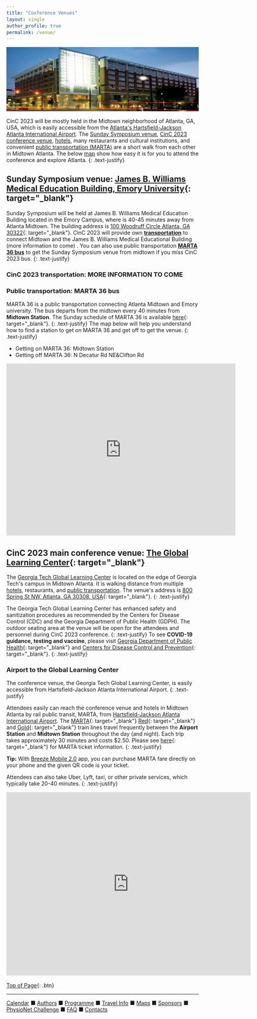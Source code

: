 ```yaml
---
title: "Conference Venues"
layout: single
author_profile: true
permalink: /venue/
---
```

<a name="top"></a>

![Tech Square](/assets/img/venue.jpeg)<br/>


CinC 2023 will be mostly held in the Midtown neighborhood of Atlanta, GA, USA, which is easily accessible from the [Atlanta's Hartsfield-Jackson Atlanta International Airport](../midtown/#airport). The [Sunday Symposium venue](#symposium), [CinC 2023 conference venue](#glc), [hotels](../accommodation), many restaurants and cultural institutions, and convenient [public transportation (MARTA)](#airport) are a short walk from each other in Midtown Atlanta. The below [map](#maps) show how easy it is for you to attend the conference and explore Atlanta.
{: .text-justify}

## <a name="symposium"></a>Sunday Symposium venue: [James B. Williams Medical Education Building, Emory University](https://goo.gl/maps/k21b1gQBTsn33TGa8){: target="_blank"}

Sunday Symposium will be held at James B. Williams Medical Education Building located in the Emory Campus, where is 40-45 minutes away from Atlanta Midtown. The building address is [100 Woodruff Circle Atlanta, GA 30322](https://goo.gl/maps/s3ojFmzesXYqnWjG7){: target="_blank"}. CinC 2023 will provide own **[transportation](#transloc)** to connect Midtown and the James B. Williams Medical Educational Building (more information to come) . You can also use public transportation **[MARTA 36 bus](#36)** to get the Sunday Symposium venue from midtown if you miss CinC 2023 bus. 
{: .text-justify}

### <a name="transloc"></a>CinC 2023 transportation: MORE INFORMATION TO COME
### <a name="36"></a>Public transportation: MARTA 36 bus 
MARTA 36 is a public transportation connecting Atlanta Midtown and Emory university. The bus departs from the midtown every 40 minutes from **Midtown Station**. The Sunday schedule of MARTA 36 is available [here](https://www.itsmarta.com/36.aspx){: target="_blank"}.
{: .text-justify}
The map below will help you understand how to find a station to get on MARTA 36 and get off to get the venue. 
{: .text-justify}
- Getting on MARTA 36: Midtown Station
- Getting off MARTA 36: N Decatur Rd NE&Clifton Rd
<iframe src="https://www.google.com/maps/embed?pb=!1m28!1m12!1m3!1d24388.39488298241!2d-84.3670636100088!3d33.776938370948315!2m3!1f0!2f0!3f0!3m2!1i1024!2i768!4f13.1!4m13!3e3!4m5!1s0x88f50466be9894e5%3A0x6c3a4370c99dd7d7!2sGlobal%20Learning%20Center%2C%204th%20Street%20Northwest%2C%20Atlanta%2C%20GA!3m2!1d33.7761528!2d-84.38952259999999!4m5!1s0x88f506fa1a650eb7%3A0x39ae5807ba7f613b!2sJames%20B.%20Williams%20Medical%20Education%20Building%2C%20Atlanta%2C%20GA!3m2!1d33.7939559!2d-84.32186639999999!5e0!3m2!1sen!2sus!4v1687462796176!5m2!1sen!2sus" width="600" height="450" style="border:0;" allowfullscreen="" loading="lazy" referrerpolicy="no-referrer-when-downgrade"></iframe>

## <a name="glc"></a>CinC 2023 main conference venue: [The Global Learning Center](https://goo.gl/maps/msWHjncfDXU4Q4Ua7){: target="_blank"}

The [Georgia Tech Global Learning Center](https://pe.gatech.edu/global-learning-center) is located on the edge of Georgia Tech's campus in Midtown Atlanta. It is walking distance from multiple [hotels](#hotel), restaurants, and [public transportation](#airport). The venue's address is [800 Spring St NW, Atlanta, GA 30308, USA](https://goo.gl/maps/EKDDmHXzStFazENh9){: target="_blank"}.
{: .text-justify}

The Georgia Tech Global Learning Center has enhanced safety and sanitization procedures as recommended by the Centers for Disease Control (CDC) and the Georgia Department of Public Health (GDPH). The outdoor seating area at the venue will be open for the attendees and personnel during CinC 2023 conference.
{: .text-justify}
To see **COVID-19 guidance, testing and vaccine**, please visit [Georgia Department of Public Health](https://dph.georgia.gov/dph-covid-19-guidance){: target="_blank"} and [Centers for Disease Control and Prevention](https://www.cdc.gov/coronavirus/2019-ncov/vaccines/index.html?s_cid=11759:cdc%20covid%20guidelines:sem.ga:p:RG:GM:gen:PTN:FY22){: target="_blank"}.
{: .text-justify}

### Airport to the Global Learning Center

The conference venue, the Georgia Tech Global Learning Center, is easily accessible from Hartsfield-Jackson Atlanta International Airport.
{: .text-justify}

Attendees easily can reach the conference venue and hotels in Midtown Atlanta by rail public transit, MARTA, from [Hartsfield-Jackson Atlanta International Airport](#airport). The [MARTA](https://www.itsmarta.com){: target="_blank"} [Red](https://www.itsmarta.com/Red-Line.aspx){: target="_blank"} and [Gold](https://www.itsmarta.com/Gold-Line.aspx){: target="_blank"} train lines travel frequently between the **Airport Station** and **Midtown Station** throughout the day (and night). Each trip takes approximately 30 minutes and costs $2.50. Please see [here](https://www.itsmarta.com/fare-programs.aspx){: target="_blank"} for MARTA ticket information.
{: .text-justify}

<p class="notice--warning">
	<strong>Tip:</strong> With <a href= "https://www.itsmarta.com/breeze-mobile.aspx" target="_blank">Breeze Mobile 2.0</a> app, you can purchase MARTA fare directly on your phone and the given QR code is your ticket.</p>

Attendees can also take Uber, Lyft, taxi, or other private services, which typically take 20-40 minutes.
{: .text-justify}

<iframe src="https://www.google.com/maps/embed?pb=!1m28!1m12!1m3!1d106208.56066871993!2d-84.48805478391816!3d33.70849553658674!2m3!1f0!2f0!3f0!3m2!1i1024!2i768!4f13.1!4m13!3e3!4m5!1s0x88f4fd2fe1035901%3A0x4117a3ef1892b048!2sHartsfield-Jackson%20Atlanta%20International%20Airport%20(ATL)%2C%206000%20N%20Terminal%20Pkwy%2C%20Atlanta%2C%20GA%2030320!3m2!1d33.6407282!2d-84.4277001!4m5!1s0x88f50466c03ef281%3A0x33727ba143cafd68!2sGeorgia%20Tech%20Global%20Learning%20Center%2C%20800%20Spring%20St%20NW%2C%20Atlanta%2C%20GA%2030308!3m2!1d33.7763024!2d-84.3892796!5e0!3m2!1sen!2sus!4v1659546991088!5m2!1sen!2sus" width="640" height="480" style="border:0;" allowfullscreen="" loading="lazy" referrerpolicy="no-referrer-when-downgrade"></iframe>


[Top of Page](#top){: .btn}

---

[Calendar](../dates/) &#9632; [Authors](../authors) &#9632; [Programme](../programme/) &#9632; [Travel Info](../travel/) &#9632; [Maps](../map) &#9632; [Sponsors](../sponsors/) &#9632; [PhysioNet Challenge](../challenge/) &#9632; [FAQ](../faq/) &#9632; [Contacts](../contact/)
